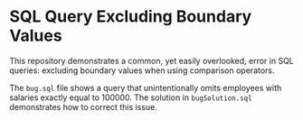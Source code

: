 # SQL Query Excluding Boundary Values

This repository demonstrates a common, yet easily overlooked, error in SQL queries:  excluding boundary values when using comparison operators. 

The `bug.sql` file shows a query that unintentionally omits employees with salaries exactly equal to 100000.  The solution in `bugSolution.sql` demonstrates how to correct this issue.